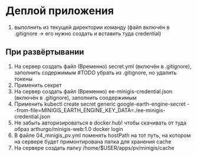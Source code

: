 # Деплой приложения

1. выполнить из текущей директории команду (файл включён в .gitignore -> его нужно создать и вставить туда credential)

## При развёртывании
1. На сервер создать файл (Временно) secret.yml (включён в .gitignore), заполнить содержимым #TODO убрать из .gitignore, но удалить токены
2. Применить секрет
3. На сервер создать файл (Временно) ee-minigis-credential.json (включён в .gitignore), заполнить соодержимым
4. Применить kubectl create secret generic google-earth-engine-secret --from-file=MINIGIS_EARTH_ENGINE_KEY_DATA=./ee-minigis-credential.json
5. Не забыть авторизироваться в docker.hub! чтобы скачивать от туда образ arthurgo/minigis-web:1.0 docker login
6. В файле 04_minigis_pv.yml поменять hostPath на тот путь, на котором на сервере будет примонтирована папка для хранения cache
7. На сервере создать папку /home/$USER/apps/pv/minigis/cache